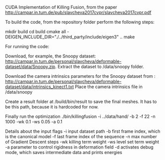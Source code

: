 CUDA Implementation of Killing Fusion, from the paper http://campar.in.tum.de/pub/slavcheva2017cvpr/slavcheva2017cvpr.pdf

To build the code, from the repository folder perform the following steps: 

mkdir build 
cd build
cmake all -DEIGEN_INCLUDE_DIR="./../third_party/include/eigen3" ..
make

For running the code: 

Download, for example, the Snoopy dataset: http://campar.in.tum.de/personal/slavcheva/deformable-dataset/data/Snoopy.zip.
Extract the dataset to <repo>/data/snoopy folder.

Download the camera intrinsics parameters for the Snoopy dataset from : http://campar.in.tum.de/personal/slavcheva/deformable-dataset/data/intrinsics_kinect1.txt
Place the camera intrinsics file in <repo>/data/snoopy

Create a result folder at <repo>/build/bin/result to save the final meshes. It has to be this path, because it is hardcoded for now.  

Finally run the optimization 
./bin/killingfusion -i ../data/hand/ -b 2 -f 22 -n 1000 -wk 0.1 -ws 0.05 -a 0.1

Details about the input flags
-i   <path>     input dataset path
-b   <integer>  first frame index, which is the canonical model
-f   <integer>  last frame index of the sequence
-n   <integer>  max number of Gradient Descent steps
-wk  <float>    killing term weight
-ws  <float>    level set term weight
-a   <float>    parameter to control rigidness in deformation field
-d              activates debug mode, which saves intermediate data and prints energies